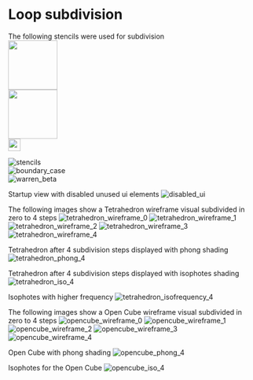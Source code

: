 # Loop subdivision

The following stencils were used for subdivision<br />
<img src='./readme_images/stencils.png' width='100'><br />
<img src='./readme_images/boundary_case' width='100'><br />
<img src='./readme_images/warren_beta' width='25'><br />

![stencils](./readme_images/stencils.png)<br />
![boundary_case](./readme_images/boundary_case.png)<br />
![warren_beta](./readme_images/warren_beta.png)

Startup view with disabled unused ui elements
![disabled_ui](./readme_images/disabled_ui.png)

The following images show a Tetrahedron wireframe visual subdivided in zero to 4 steps
![tetrahedron_wireframe_0](./readme_images/tetrahedron_wireframe_0.png)
![tetrahedron_wireframe_1](./readme_images/tetrahedron_wireframe_1.png)
![tetrahedron_wireframe_2](./readme_images/tetrahedron_wireframe_2.png)
![tetrahedron_wireframe_3](./readme_images/tetrahedron_wireframe_3.png)
![tetrahedron_wireframe_4](./readme_images/tetrahedron_wireframe_4.png)

Tetrahedron after 4 subdivision steps displayed with phong shading
![tetrahedron_phong_4](./readme_images/tetrahedron_phong_4.png)

Tetrahedron after 4 subdivision steps displayed with isophotes shading
![tetrahedron_iso_4](./readme_images/tetrahedron_iso_4.png)

Isophotes with higher frequency
![tetrahedron_isofrequency_4](./readme_images/tetrahedron_isofrequency_4.png)

The following images show a Open Cube wireframe visual subdivided in zero to 4 steps
![opencube_wireframe_0](./readme_images/opencube_wireframe_0.png)
![opencube_wireframe_1](./readme_images/opencube_wireframe_1.png)
![opencube_wireframe_2](./readme_images/opencube_wireframe_2.png)
![opencube_wireframe_3](./readme_images/opencube_wireframe_3.png)
![opencube_wireframe_4](./readme_images/opencube_wireframe_4.png)

Open Cube with phong shading
![opencube_phong_4](./readme_images/opencube_phong_4.png)

Isophotes for the Open Cube
![opencube_iso_4](./readme_images/opencube_iso_4.png)

